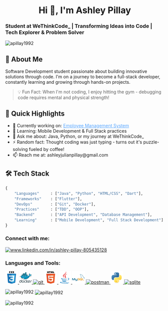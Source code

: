 <h1 align="center">Hi 👋, I'm Ashley Pillay</h1>
<h3 align="left">Student at WeThinkCode_ | Transforming Ideas into Code | Tech Explorer & Problem Solver</h3>

<p align="left"> <img src="https://komarev.com/ghpvc/?username=apillay1992&label=Profile%20views&color=0e75b6&style=flat" alt="apillay1992" /> </p>


## 💫 About Me
Software Development student passionate about building innovative solutions through code. I'm on a journey to become a full-stack developer, constantly learning and growing through hands-on projects.

<blockquote>
    <p>💡 Fun Fact: When I'm not coding, I enjoy hitting the gym - debugging code requires mental and physical strength!</p>
  </blockquote>

## 🎯 Quick Highlights</h3>
  <ul>
    <li>🔭 Currently working on: <a href="https://github.com/apillay1992/Employee_Managment_System" style="color: #58a6ff;">Employee Management System</a></li>
    <li>🌱 Learning: Mobile Development & Full Stack practices</li>
    <li>💬 Ask me about: Java, Python, or my journey at WeThinkCode_</li>
    <li>⚡ Random fact: Thought coding was just typing - turns out it's puzzle-solving fueled by coffee!</li>
    <li>📫 Reach me at: ashleyjulianpillay@gmail.com</li>
  </ul>

## 🛠️ Tech Stack
```python
{
    "Languages"     : ["Java", "Python", "HTML/CSS", "Dart"],
    "Frameworks"    : ["Flutter"],
    "DevOps"        : ["Git", "Docker"],
    "Practices"     : ["TDD", "OOP"],
    "Backend"       : ["API Development", "Database Management"],
    "Learning"      : ["Mobile Development", "Full Stack Development"]
}
```

<h3 align="left">Connect with me:</h3>
<p align="left">
<a href="https://linkedin.com/in/www.linkedin.com/in/ashley-pillay-805435128" target="blank"><img align="center" src="https://raw.githubusercontent.com/rahuldkjain/github-profile-readme-generator/master/src/images/icons/Social/linked-in-alt.svg" alt="www.linkedin.com/in/ashley-pillay-805435128" height="30" width="40" /></a>
</p>

<h3 align="left">Languages and Tools:</h3>
<p align="left"> <a href="https://www.w3schools.com/css/" target="_blank" rel="noreferrer"> <img src="https://raw.githubusercontent.com/devicons/devicon/master/icons/css3/css3-original-wordmark.svg" alt="css3" width="40" height="40"/> </a> <a href="https://www.docker.com/" target="_blank" rel="noreferrer"> <img src="https://raw.githubusercontent.com/devicons/devicon/master/icons/docker/docker-original-wordmark.svg" alt="docker" width="40" height="40"/> </a> <a href="https://git-scm.com/" target="_blank" rel="noreferrer"> <img src="https://www.vectorlogo.zone/logos/git-scm/git-scm-icon.svg" alt="git" width="40" height="40"/> </a> <a href="https://www.w3.org/html/" target="_blank" rel="noreferrer"> <img src="https://raw.githubusercontent.com/devicons/devicon/master/icons/html5/html5-original-wordmark.svg" alt="html5" width="40" height="40"/> </a> <a href="https://www.java.com" target="_blank" rel="noreferrer"> <img src="https://raw.githubusercontent.com/devicons/devicon/master/icons/java/java-original.svg" alt="java" width="40" height="40"/> </a> <a href="https://www.mysql.com/" target="_blank" rel="noreferrer"> <img src="https://raw.githubusercontent.com/devicons/devicon/master/icons/mysql/mysql-original-wordmark.svg" alt="mysql" width="40" height="40"/> </a> <a href="https://postman.com" target="_blank" rel="noreferrer"> <img src="https://www.vectorlogo.zone/logos/getpostman/getpostman-icon.svg" alt="postman" width="40" height="40"/> </a> <a href="https://www.python.org" target="_blank" rel="noreferrer"> <img src="https://raw.githubusercontent.com/devicons/devicon/master/icons/python/python-original.svg" alt="python" width="40" height="40"/> </a> <a href="https://www.sqlite.org/" target="_blank" rel="noreferrer"> <img src="https://www.vectorlogo.zone/logos/sqlite/sqlite-icon.svg" alt="sqlite" width="40" height="40"/> </a> </p>

<p><img align="left" src="https://github-readme-stats.vercel.app/api/top-langs?username=apillay1992&show_icons=true&locale=en&layout=compact&theme=dark" alt="apillay1992" /></p>

<p>&nbsp;<img align="center" src="https://github-readme-stats.vercel.app/api?username=apillay1992&show_icons=true&locale=en&theme=dark" alt="apillay1992" /></p>

<p><img align="center" src="https://github-readme-streak-stats.herokuapp.com/?user=apillay1992&theme=dark" alt="apillay1992" /></p>
